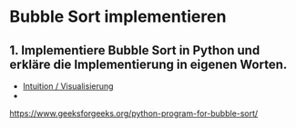 # Bubble Sort implementieren

## 1. Implementiere Bubble Sort in Python und erkläre die Implementierung in eigenen Worten.
* [Intuition / Visualisierung](https://runestone.academy/runestone/books/published/pythonds/SortSearch/TheBubbleSort.html)
* 

https://www.geeksforgeeks.org/python-program-for-bubble-sort/
